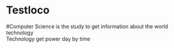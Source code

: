 # Testloco
#Computer Science is the study to get information about the world technology
<br>
Technology get power day by time 
